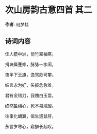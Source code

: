 # 次山房韵古意四首  其二

**作者**: 何梦桂

## 诗词内容

佳人藐中洲，倚竹翠袖寒。

捐玦属蹇修，脉脉一水间。

夜半下云旗，逸驾欻可攀。

结言永为好，矢报念急难。

君有金错刀，我愧白玉盘。

终然盐梅心，死不易咸酸。

往事化蜩翼，徂生遗鼠肝。

永言岁寒心，寤擗长起叹。

